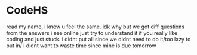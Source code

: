 # CodeHS
read my name, i know u feel the same. idk why but we got diff questions from the answers i see online
just try to understand it if you really like coding and just stuck.
i didnt put all since we didnt need to do it/too lazy to put in/ i didnt want to waste time since mine is due tomorrow
